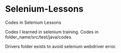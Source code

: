 # Selenium-Lessons
Codes in Selenium Lessons

Codes I learned in selenium training. Codes in folder_name/src/test/java/codes.

Drivers folder exists to avoid selenium webdriver error.
